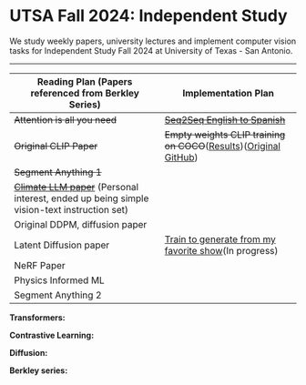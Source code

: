 # UTSA Fall 2024: Independent Study
We study weekly papers, university lectures and 
implement computer vision tasks for Independent Study 
Fall 2024 at University of Texas - San Antonio.

---
| **Reading Plan (Papers referenced from Berkley Series)**                                                                                  | **Implementation Plan** |
|---------------------------------------------------------------------------------------------------|--------------------------|
| ~~Attention is all you need~~                                                                      |~~[Seq2Seq English to Spanish](http://bit.ly/3AaCknS)~~|
| ~~Original CLIP Paper~~                                                                            |~~Empty weights CLIP training on COCO~~([Results](https://bit.ly/4hhcLC1))([Original GitHub](https://bit.ly/3BW4OSP))     |
| ~~Segment Anything 1~~                                                                             |                          |
| ~~[Climate LLM paper](https://arxiv.org/abs/2409.19058)~~ (Personal interest, ended up being simple vision-text instruction set) |                          |
| Original DDPM, diffusion paper                                                                     |                          |
| Latent Diffusion paper                                                                             |[Train to generate from my favorite show](https://bit.ly/4dZqJWi)(In progress)|
| NeRF Paper                                                                                         |                          |
| Physics Informed ML                                                                                |                          |
| Segment Anything 2                                                                                 |                          |


**Transformers:**

**Contrastive Learning:**

**Diffusion:**

**Berkley series:**
